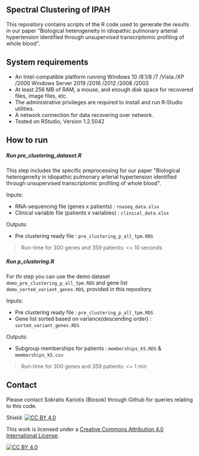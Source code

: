 ## Spectral Clustering of IPAH
This repository contains scripts of the R code used to generate the results in our paper "Biological heterogeneity in idiopathic pulmonary arterial hypertension identified through unsupervised transcriptomic profiling of whole blood".

## System requirements
* An Intel-compatible platform running Windows 10 /8.1/8 /7 /Vista /XP /2000 Windows Server 2019 /2016 /2012 /2008 /2003
* At least 256 MB of RAM, a mouse, and enough disk space for recovered files, image files, etc.
* The administrative privileges are required to install and run R‑Studio utilities.
* A network connection for data recovering over network.
* Tested on RStudio, Version 1.2.5042


## How to run

##### Run pre_clustering_dataset.R
This step includes the specific preprocessing for our paper "Biological heterogeneity in idiopathic pulmonary arterial hypertension identified through unsupervised transcriptomic profiling of whole blood".

Inputs:  
- RNA-sequencing file (genes x patients) : `rnaseq_data.xlsx`
- Clinical variable file (patients x variables) : `clinical_data.xlsx`

Outputs:  
- Pre clustering ready file : `pre_clustering_p_all_tpm.RDS`

>Run-time for 300 genes and 359 patients: <= 10 seconds

##### Run p_clustering.R
For thi step you can use the demo dataset `demo_pre_clustering_p_all_tpm.RDS` and gene list `demo_sorted_variant_genes.RDS`, provided in this repository.

Inputs:  
- Pre clustering ready file : `pre_clustering_p_all_tpm.RDS`
- Gene list sorted based on variance(descending order) : `sorted_variant_genes.RDS`

Outputs:  
- Subgroup memberships for patients : `memberships_k5.RDS` & `memberships_k5.csv`

>Run-time for 300 genes and 359 patients: <= 1 min

## Contact
Please contact Sokratis Kariotis (Biosok) through Github for queries relating to this code.

Shield: [![CC BY 4.0][cc-by-shield]][cc-by]

This work is licensed under a
[Creative Commons Attribution 4.0 International License][cc-by].

[![CC BY 4.0][cc-by-image]][cc-by]

[cc-by]: http://creativecommons.org/licenses/by/4.0/
[cc-by-image]: https://i.creativecommons.org/l/by/4.0/88x31.png
[cc-by-shield]: https://img.shields.io/badge/License-CC%20BY%204.0-lightgrey.svg

